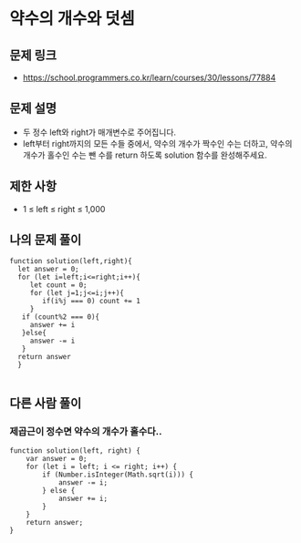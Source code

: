 # 약수의 개수와 덧셈

## 문제 링크 

- https://school.programmers.co.kr/learn/courses/30/lessons/77884

## 문제 설명

- 두 정수 left와 right가 매개변수로 주어집니다.
- left부터 right까지의 모든 수들 중에서, 약수의 개수가 짝수인 수는 더하고, 약수의 개수가 홀수인 수는 뺀 수를 return 하도록 solution 함수를 완성해주세요.

## 제한 사항 

- 1 ≤ left ≤ right ≤ 1,000

## 나의 문제 풀이
```Js
function solution(left,right){
  let answer = 0;
  for (let i=left;i<=right;i++){
     let count = 0;
     for (let j=1;j<=i;j++){
     	if(i%j === 0) count += 1
     }
   if (count%2 === 0){
     answer += i
   }else{
     answer -= i
   }
  return answer
  }
	
```

## 다른 사람 풀이 

### 제곱근이 정수면 약수의 개수가 홀수다..

```Js
function solution(left, right) {
    var answer = 0;
    for (let i = left; i <= right; i++) {
        if (Number.isInteger(Math.sqrt(i))) {
            answer -= i;
        } else {
            answer += i;
        }
    }
    return answer;
}
```
